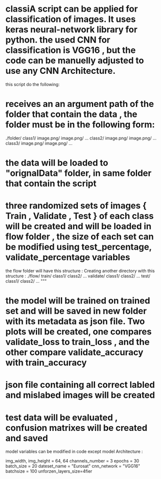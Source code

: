 # classiA script can be applied for classification of images. It uses keras neural-network library for python. the used CNN for classification is VGG16 , but the code can be manuelly adjusted to use any CNN Architecture.

this script do the following:
# receives an an argument path of the folder that contain the data , the folder must be in the following form:
./folder/
        class1/
            image.png/
            image.png/
            ...
        class2/
            image.png/
            image.png/
            ...
        class3/
            image.png/
            image.png/
            ...


# the data will be loaded to "orignalData" folder, in same folder that contain the script
# three randomized sets of images { Train , Validate , Test } of each class will be created and will be loaded in flow folder , the size of each set can be modified using  test_percentage, validate_percentage variables
the flow folder will have this structure :
Creating another directory with this structure :
./flow/
        train/
            class1/
            class2/
            ...
        validate/
            class1/
            class2/
            ...
        test/
            class1/
            class2/
            ...
"""
# the model will be trained on trained set and will be saved in new folder with its metadata as json file. Two plots will be created, one compares validate_loss to train_loss , and the other compare validate_accuracy with train_accuracy
# json file containing all correct labled and mislabed images will be created 
# test data will be evaluated , confusion matrixes will be created and saved 

model variables can be modified in code except model Architecture : 


img_width, img_height = 64, 64
channels_number = 3
epochs = 30
batch_size = 20
dateset_name = "Eurosat"
cnn_network = "VGG16" 
batchsize = 100
unforzen_layers_size=4fier
